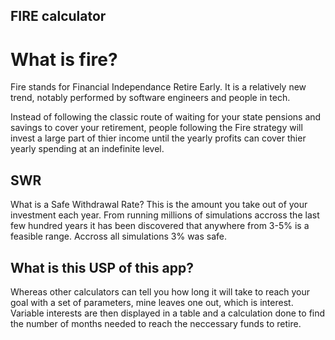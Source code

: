 ## FIRE calculator

# What is fire? 
Fire stands for Financial Independance Retire Early. It is a relatively new trend, notably performed by software engineers and people in tech. 

Instead of following the classic route of waiting for your state pensions and savings to cover your retirement, people following the Fire strategy will invest a large part of thier income until the yearly profits can cover thier yearly spending at an indefinite level. 

## SWR 
What is a Safe Withdrawal Rate? This is the amount you take out of your investment each year. From running millions of simulations accross the last few hundred years it has been discovered that anywhere from 3-5% is a feasible range. Accross all simulations 3% was safe.

## What is this USP of this app? 
Whereas other calculators can tell you how long it will take to reach your goal with a set of parameters, mine leaves one out, which is interest. Variable interests are then displayed in a table and a calculation done to find the number of months needed to reach the neccessary funds to retire. 